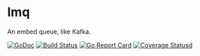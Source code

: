 # lmq
An embed queue,  like Kafka.

[![GoDoc][1]][2] [![Build Status][3]][4] [![Go Report Card][5]][6] [![Coverage Statusd][7]][8]

[1]: https://godoc.org/github.com/zwb-ict/lmq?status.svg
[2]: https://godoc.org/github.com/zwb-ict/lmq
[3]: https://travis-ci.org/zwb-ict/lmq.svg?branch=master
[4]: https://travis-ci.org/zwb-ict/lmq
[5]: https://goreportcard.com/badge/zwb-ict/lmq
[6]: https://goreportcard.com/report/zwb-ict/lmq
[7]: https://codecov.io/gh/zwb-ict/lmq/branch/master/graph/badge.svg
[8]: https://codecov.io/gh/zwb-ict/lmq
